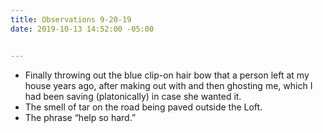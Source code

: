 ```yaml
---
title: Observations 9-20-19
date: 2019-10-13 14:52:00 -05:00


---
```


- Finally throwing out the blue clip-on hair bow that a person left at my house years ago, after making out with and then ghosting me, which I had been saving (platonically) in case she wanted it.
- The smell of tar on the road being paved outside the Loft.
- The phrase “help so hard.”